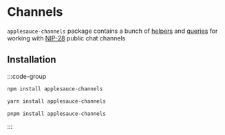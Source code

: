 # Channels

`applesauce-channels` package contains a bunch of [helpers](https://hzrd149.github.io/applesauce/typedoc/modules/applesauce_channels.Helpers.html) and [queries](https://hzrd149.github.io/applesauce/typedoc/modules/applesauce_channels.Queries.html) for working with [NIP-28](https://github.com/nostr-protocol/nips/blob/master/28.md) public chat channels

## Installation

:::code-group

```sh [npm]
npm install applesauce-channels
```

```sh [yarn]
yarn install applesauce-channels
```

```sh [pnpm]
pnpm install applesauce-channels
```

:::
